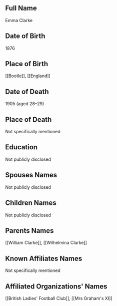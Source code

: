 ## Full Name
Emma Clarke

## Date of Birth
1876

## Place of Birth
[[Bootle]], [[England]]

## Date of Death
1905 (aged 28–29)

## Place of Death
Not specifically mentioned

## Education
Not publicly disclosed

## Spouses Names
Not publicly disclosed

## Children Names
Not publicly disclosed

## Parents Names
[[William Clarke]], [[Wilhelmina Clarke]]

## Known Affiliates Names
Not specifically mentioned

## Affiliated Organizations' Names
[[British Ladies' Football Club]], 
[[Mrs Graham's XI]]
